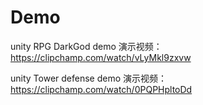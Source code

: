 # Demo
unity RPG DarkGod demo 
演示视频：https://clipchamp.com/watch/vLyMkl9zxvw

unity Tower defense demo
演示视频：https://clipchamp.com/watch/0PQPHpltoDd
